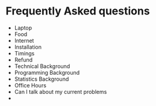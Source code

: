 # Frequently Asked questions

- Laptop
- Food
- Internet
- Installation
- Timings
- Refund
- Technical Background
- Programming Background
- Statistics Background
- Office Hours
- Can I talk about my current problems
- 
